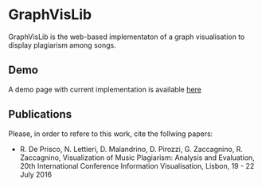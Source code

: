 # GraphVisLib

GraphVisLib is the web-based implementaton of a graph visualisation to display plagiarism among songs.

## Demo

A demo page with current implementation is available [here](http://donpir.github.io/graphvislib/demo/01Plagiarism/index.html)

## Publications

Please, in order to refere to this work, cite the follwing papers:

 - R. De Prisco, N. Lettieri, D. Malandrino, D. Pirozzi, G. Zaccagnino, R. Zaccagnino, Visualization of Music Plagiarism: Analysis and Evaluation, 20th International Conference Information Visualisation, Lisbon, 19 - 22 July 2016

